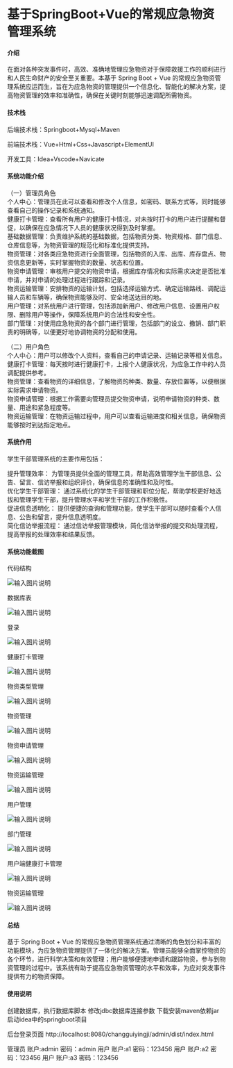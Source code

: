 # 基于SpringBoot+Vue的常规应急物资管理系统

#### 介绍

在面对各种突发事件时，高效、准确地管理应急物资对于保障救援工作的顺利进行和人民生命财产的安全至关重要。本基于 Spring Boot + Vue 的常规应急物资管理系统应运而生，旨在为应急物资的管理提供一个信息化、智能化的解决方案，提高物资管理的效率和准确性，确保在关键时刻能够迅速调配所需物资。

#### 技术栈

后端技术栈：Springboot+Mysql+Maven

前端技术栈：Vue+Html+Css+Javascript+ElementUI

开发工具：Idea+Vscode+Navicate

#### 系统功能介绍

（一）管理员角色  
个人中心：管理员在此可以查看和修改个人信息，如密码、联系方式等，同时能够查看自己的操作记录和系统通知。  
健康打卡管理：查看所有用户的健康打卡情况，对未按时打卡的用户进行提醒和督促，以确保在应急情况下人员的健康状况得到及时掌握。  
基础数据管理：负责维护系统的基础数据，包括物资分类、物资规格、部门信息、仓库信息等，为物资管理的规范化和标准化提供支持。  
物资管理：对各类应急物资进行全面管理，包括物资的入库、出库、库存盘点、物资信息更新等，实时掌握物资的数量、状态和位置。  
物资申请管理：审核用户提交的物资申请，根据库存情况和实际需求决定是否批准申请，并对申请的处理过程进行跟踪和记录。  
物资运输管理：安排物资的运输计划，包括选择运输方式、确定运输路线、调配运输人员和车辆等，确保物资能够及时、安全地送达目的地。  
用户管理：对系统用户进行管理，包括添加新用户、修改用户信息、设置用户权限、删除用户等操作，保障系统用户的合法性和安全性。  
部门管理：对使用应急物资的各个部门进行管理，包括部门的设立、撤销、部门职责的明确等，以便更好地协调物资的分配和使用。  

（二）用户角色  
个人中心：用户可以修改个人资料，查看自己的申请记录、运输记录等相关信息。  
健康打卡管理：每天按时进行健康打卡，上报个人健康状况，为应急工作中的人员调配提供参考。  
物资管理：查看物资的详细信息，了解物资的种类、数量、存放位置等，以便根据实际需求申请物资。  
物资申请管理：根据工作需要向管理员提交物资申请，说明申请物资的种类、数量、用途和紧急程度等。  
物资运输管理：在物资运输过程中，用户可以查看运输进度和相关信息，确保物资能够按时到达指定地点。  

#### 系统作用

学生干部管理系统的主要作用包括：  

提升管理效率： 为管理员提供全面的管理工具，帮助高效管理学生干部信息、公告、留言、信访举报和组织评价，确保信息的准确性和及时性。  
优化学生干部管理： 通过系统化的学生干部管理和职位分配，帮助学校更好地选拔和管理学生干部，提升管理水平和学生干部的工作积极性。  
促进信息透明化： 提供便捷的查询和管理功能，使学生干部可以随时查看个人信息、公告和留言，提升信息透明度。  
简化信访举报流程： 通过信访举报管理模块，简化信访举报的提交和处理流程，提高举报的处理效率和结果反馈。  

#### 系统功能截图

代码结构

![输入图片说明](images/238c2441daf8351a49b26977390afad.png)

数据库表

![输入图片说明](images/4ab8f0e1535f45e132cbdb4b8041b88.png)

登录

![输入图片说明](images/cbd1a8a42e6e04cf84a83b233678fd4.png)

健康打卡管理

![输入图片说明](images/16afdc8527ea01fb3087c0a525b430e.png)

物资类型管理

![输入图片说明](images/edbbff6cad0bd89f815fd2638ef3bf9.png)

物资管理

![输入图片说明](images/a41cfcced80a4f34d8c4985faed55a8.png)

物资申请管理

![输入图片说明](images/c903cc78683e98a0f1513ac6dfe712a.png)

物资运输管理

![输入图片说明](images/816e19e1eab660718b0b83bfbe9fc50.png)

用户管理

![输入图片说明](images/38c1107947b3042515f6354b7751234.png)

部门管理

![输入图片说明](images/d0e3f667f2b1ed3659b5da19ec3cad0.png)

用户端健康打卡管理

![输入图片说明](images/965fad4d6fa5e9cf62d3fff19944302.png)

物资运输管理

![输入图片说明](images/6ad146dbcf9934b4c041c88c150093d.png)

#### 总结

基于 Spring Boot + Vue 的常规应急物资管理系统通过清晰的角色划分和丰富的功能模块，为应急物资管理提供了一体化的解决方案。管理员能够全面掌控物资的各个环节，进行科学决策和有效管理；用户能够便捷地申请和跟踪物资，参与到物资管理的过程中。该系统有助于提高应急物资管理的水平和效率，为应对突发事件提供有力的物资保障。

#### 使用说明

创建数据库，执行数据库脚本 修改jdbc数据库连接参数 下载安装maven依赖jar 启动idea中的springboot项目

后台登录页面
http://localhost:8080/changguiyingji/admin/dist/index.html

管理员			账户:admin 	密码：admin
用户				账户:a1 		密码：123456
用户				账户:a2 		密码：123456
用户				账户:a3 		密码：123456